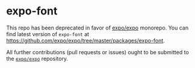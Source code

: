 # expo-font

This repo has been deprecated in favor of [expo/expo](https://github.com/expo/expo) monorepo. You can find latest version of `expo-font` at https://github.com/expo/expo/tree/master/packages/expo-font.

All further contributions (pull requests or issues) ought to be submitted to the [`expo/expo`](https://github.com/expo/expo) repository.
